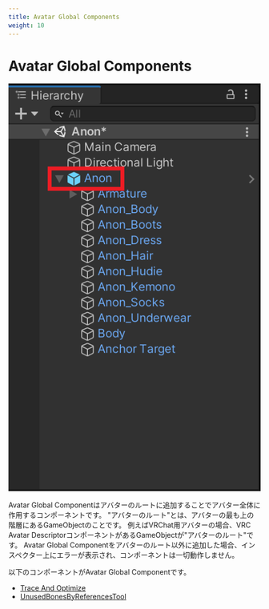 ```yaml
---
title: Avatar Global Components
weight: 10
---
```


# Avatar Global Components

![avatar-root.png](avatar-root.png)

Avatar Global Componentはアバターのルートに追加することでアバター全体に作用するコンポーネントです。
"アバターのルート"とは、アバターの最も上の階層にあるGameObjectのことです。
例えばVRChat用アバターの場合、VRC Avatar DescriptorコンポーネントがあるGameObjectが"アバターのルート"です。
Avatar Global Componentをアバターのルート以外に追加した場合、インスペクター上にエラーが表示され、コンポーネントは一切動作しません。

以下のコンポーネントがAvatar Global Componentです。

- [Trace And Optimize](../../reference/trace-and-optimize)
- [UnusedBonesByReferencesTool](../../reference/unused-bones-by-references-tool)
